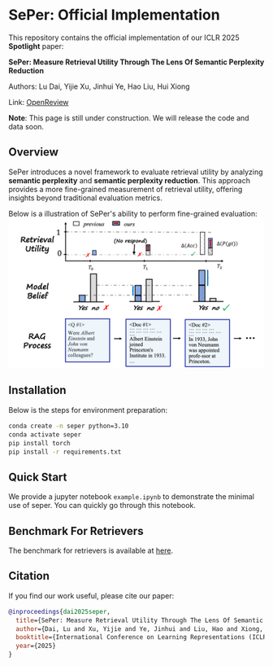 # SePer: Official Implementation

This repository contains the official implementation of our ICLR 2025 **Spotlight** paper:

**SePer: Measure Retrieval Utility Through The Lens Of Semantic Perplexity Reduction**

Authors: Lu Dai, Yijie Xu, Jinhui Ye, Hao Liu, Hui Xiong

Link: [OpenReview](https://openreview.net/forum?id=ixMBnOhFGd)

**Note**: This page is still under construction. We will release the code and data soon.

## Overview

SePer introduces a novel framework to evaluate retrieval utility by analyzing **semantic perplexity** and **semantic perplexity reduction**. This approach provides a more fine-grained measurement of retrieval utility, offering insights beyond traditional evaluation metrics.

Below is a illustration of SePer's ability to perform fine-grained evaluation:
![illustration](./assets/illustration.png)


## Installation
Below is the steps for environment preparation:

```bash
conda create -n seper python=3.10
conda activate seper
pip install torch
pip install -r requirements.txt
```

## Quick Start
We provide a jupyter notebook `example.ipynb` to demonstrate the minimal use of seper. You can quickly go through this notebook.


## Benchmark For Retrievers

The benchmark for retrievers is available at [here](https://sepermetric.github.io/).

## Citation

If you find our work useful, please cite our paper:

```bibtex
@inproceedings{dai2025seper,
  title={SePer: Measure Retrieval Utility Through The Lens Of Semantic Perplexity Reduction},
  author={Dai, Lu and Xu, Yijie and Ye, Jinhui and Liu, Hao and Xiong, Hui},
  booktitle={International Conference on Learning Representations (ICLR)},
  year={2025}
}